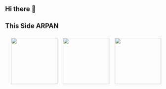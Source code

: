 ## Hi there 👋

<!--
**arpan2233/arpan2233** is a ✨ _special_ ✨ repository because its `README.md` (this file) appears on your GitHub profile.

Here are some ideas to get you started:

- 🔭 I’m currently working on ...
- 🌱 I’m currently learning ...
- 👯 I’m looking to collaborate on ...
- 🤔 I’m looking for help with ...
- 💬 Ask me about ...
- 📫 How to reach me: ...
- 😄 Pronouns: ...
- ⚡ Fun fact: ...
-->
## This Side ARPAN
<div class="badges" style="display:flex; width:100%; padding:10px;justify-content:space-around;">
    <img style="width: 150px;  height:150px;" src="https://assets.leetcode.com/static_assets/marketing/2024-50-lg.png"/>
    <img style="width: 150px;  height:150px;" src="https://assets.leetcode.com/static_assets/marketing/2024-100-lg.png">
    <img style="width: 150px;  height:150px;" src="https://leetcode.com/static/images/badges/2024/gif/2024-03.gif">
</div>
